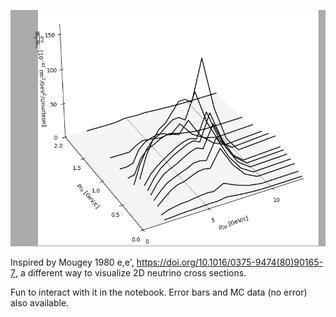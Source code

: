 ![Alt text](https://raw.githubusercontent.com/bamesserly/physics-scratch/main/3d_plotting/xsec_pzmu_ptmu.png)

Inspired by Mougey 1980 e,e', https://doi.org/10.1016/0375-9474(80)90165-7, a
different way to visualize 2D neutrino cross sections.

Fun to interact with it in the notebook. Error bars and MC data (no error) also available.
